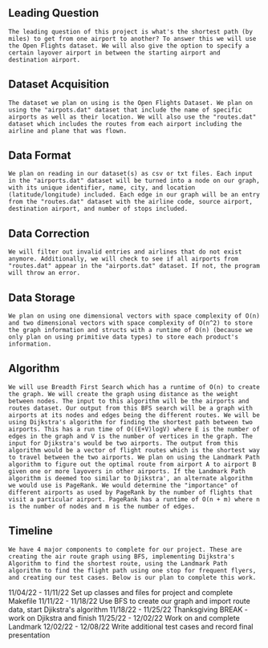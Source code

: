 ## Leading Question

	The leading question of this project is what's the shortest path (by miles) to get from one airport to another? To answer this we will use the Open Flights dataset. We will also give the option to specify a certain layover airport in between the starting airport and destination airport.

## Dataset Acquisition
	The dataset we plan on using is the Open Flights Dataset. We plan on using the "airpots.dat" dataset that include the name of specific airports as well as their location. We will also use the "routes.dat" dataset which includes the routes from each airport including the airline and plane that was flown. 

## Data Format
	We plan on reading in our dataset(s) as csv or txt files. Each input in the "airports.dat" dataset will be turned into a node on our graph, with its unique identifier, name, city, and location (latitude/longitude) included. Each edge in our graph will be an entry from the "routes.dat" dataset with the airline code, source airport, destination airport, and number of stops included.

## Data Correction
	We will filter out invalid entries and airlines that do not exist anymore. Additionally, we will check to see if all airports from "routes.dat" appear in the "airports.dat" dataset. If not, the program will throw an error.

## Data Storage
	We plan on using one dimensional vectors with space complexity of O(n) and two dimensional vectors with space complexity of O(n^2) to store the graph information and structs with a runtime of O(n) (because we only plan on using primitive data types) to store each product's information.

## Algorithm
	We will use Breadth First Search which has a runtime of O(n) to create the graph. We will create the graph using distance as the weight between nodes. The input to this algorithm will be the airports and routes dataset. Our output from this BFS search will be a graph with airports at its nodes and edges being the different routes. We will be using Dijkstra's algorithm for finding the shortest path between two airports. This has a run time of O((E+V)logV) where E is the number of edges in the graph and V is the number of vertices in the graph. The input for Djikstra's would be two airports. The output from this algorithm would be a vector of flight routes which is the shortest way to travel between the two airports. We plan on using the Landmark Path algorithm to figure out the optimal route from airport A to airport B given one or more layovers in other airports. If the Landmark Path algorithm is deemed too similar to Djikstra', an alternate algorithm we would use is PageRank. We would determine the "importance" of different airports as used by PageRank by the number of flights that visit a particular airport. PageRank has a runtime of O(n + m) where n is the number of nodes and m is the number of edges.
## Timeline
	We have 4 major components to complete for our project. These are creating the air route graph using BFS, implementing Dijkstra's Algorithm to find the shortest route, using the Landmark Path algorithm to find the flight path using one stop for frequent flyers, and creating our test cases. Below is our plan to complete this work.


11/04/22 - 11/11/22 Set up classes and files for project and complete Makefile
11/11/22 - 11/18/22 Use BFS to create our graph and import route data, start Djikstra's algorithm
11/18/22 - 11/25/22 Thanksgiving BREAK - work on Djikstra and finish
11/25/22 - 12/02/22 Work on and complete Landmark
12/02/22 - 12/08/22 Write additional test cases and record final presentation
